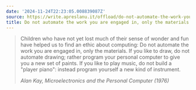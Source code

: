 ```yaml
---
date: '2024-11-24T22:23:05.008839087Z'
source: https://write.apreslanu.it/offload/do-not-automate-the-work-you-are-engaged-in-only-the-materials
title: Do not automate the work you are engaged in, only the materials
---
```


> Children who have not yet lost much of their sense of wonder and fun have helped us to find an ethic about computing: Do not automate the work you are engaged in, only the materials. If you like to draw, do not automate drawing; rather program your personal computer to give you a new set of paints. If you like to play music, do not build a "player piano": instead program yourself a new kind of instrument.
>
> <cite>Alan Kay, Microelectronics and the Personal Computer (1976)</cite>